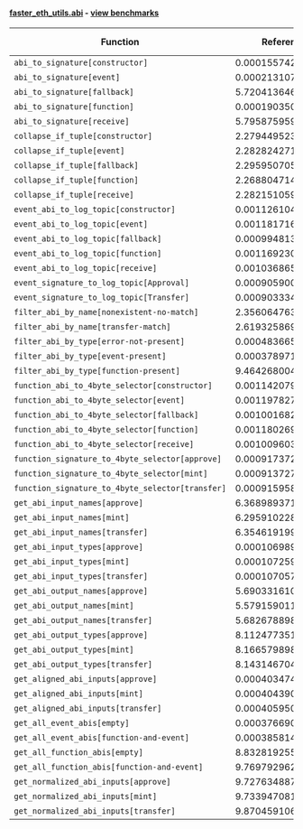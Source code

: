 #### [faster_eth_utils.abi](https://github.com/BobTheBuidler/faster-eth-utils/blob/master/faster_eth_utils/abi.py) - [view benchmarks](https://github.com/BobTheBuidler/faster-eth-utils/blob/master/benchmarks/test_abi_benchmarks.py)

| Function | Reference Mean | Faster Mean | % Change | Speedup (%) | x Faster | Faster |
|----------|---------------|-------------|----------|-------------|----------|--------|
| `abi_to_signature[constructor]` | 0.0001557426828732307 | 7.750812567852953e-05 | 50.23% | 100.94% | 2.01x | ✅ |
| `abi_to_signature[event]` | 0.00021310703449048537 | 9.489318723743854e-05 | 55.47% | 124.58% | 2.25x | ✅ |
| `abi_to_signature[fallback]` | 5.720413646705752e-05 | 5.173586217930937e-05 | 9.56% | 10.57% | 1.11x | ✅ |
| `abi_to_signature[function]` | 0.00019035032101312281 | 9.037491635388895e-05 | 52.52% | 110.62% | 2.11x | ✅ |
| `abi_to_signature[receive]` | 5.795875959170949e-05 | 5.1590145969235376e-05 | 10.99% | 12.34% | 1.12x | ✅ |
| `collapse_if_tuple[constructor]` | 2.2794495239498386e-05 | 5.517069336514889e-06 | 75.80% | 313.16% | 4.13x | ✅ |
| `collapse_if_tuple[event]` | 2.2828242719662995e-05 | 5.3569044715894106e-06 | 76.53% | 326.15% | 4.26x | ✅ |
| `collapse_if_tuple[fallback]` | 2.2959507052597363e-05 | 5.308637500410433e-06 | 76.88% | 332.49% | 4.32x | ✅ |
| `collapse_if_tuple[function]` | 2.268804714430572e-05 | 5.413882479557447e-06 | 76.14% | 319.07% | 4.19x | ✅ |
| `collapse_if_tuple[receive]` | 2.282151059283236e-05 | 5.351323108420217e-06 | 76.55% | 326.46% | 4.26x | ✅ |
| `event_abi_to_log_topic[constructor]` | 0.0011261040406692002 | 0.0008288078277680531 | 26.40% | 35.87% | 1.36x | ✅ |
| `event_abi_to_log_topic[event]` | 0.0011817166183207472 | 0.0008408270200000407 | 28.85% | 40.54% | 1.41x | ✅ |
| `event_abi_to_log_topic[fallback]` | 0.0009948134989608193 | 0.0007796472652067051 | 21.63% | 27.60% | 1.28x | ✅ |
| `event_abi_to_log_topic[function]` | 0.0011692301215536257 | 0.0008404346238862787 | 28.12% | 39.12% | 1.39x | ✅ |
| `event_abi_to_log_topic[receive]` | 0.001036865523012736 | 0.0007754830133891551 | 25.21% | 33.71% | 1.34x | ✅ |
| `event_signature_to_log_topic[Approval]` | 0.0009059000454537573 | 0.0006996842450908761 | 22.76% | 29.47% | 1.29x | ✅ |
| `event_signature_to_log_topic[Transfer]` | 0.0009033344085712596 | 0.0006989901600309219 | 22.62% | 29.23% | 1.29x | ✅ |
| `filter_abi_by_name[nonexistent-no-match]` | 2.356064763603005e-05 | 1.792216809926634e-05 | 23.93% | 31.46% | 1.31x | ✅ |
| `filter_abi_by_name[transfer-match]` | 2.6193258697494292e-05 | 2.0149631818964738e-05 | 23.07% | 29.99% | 1.30x | ✅ |
| `filter_abi_by_type[error-not-present]` | 0.00048366565155119016 | 0.0004672415583535427 | 3.40% | 3.52% | 1.04x | ✅ |
| `filter_abi_by_type[event-present]` | 0.00037897144861273087 | 0.0003891959753290486 | -2.70% | -2.63% | 0.97x | ❌ |
| `filter_abi_by_type[function-present]` | 9.464268004176263e-05 | 9.536338603366168e-05 | -0.76% | -0.76% | 0.99x | ❌ |
| `function_abi_to_4byte_selector[constructor]` | 0.0011420792692306942 | 0.0008208200017822185 | 28.13% | 39.14% | 1.39x | ✅ |
| `function_abi_to_4byte_selector[event]` | 0.001197827269761772 | 0.0008432792844283856 | 29.60% | 42.04% | 1.42x | ✅ |
| `function_abi_to_4byte_selector[fallback]` | 0.0010016824762417538 | 0.0007709066856666369 | 23.04% | 29.94% | 1.30x | ✅ |
| `function_abi_to_4byte_selector[function]` | 0.001180269501272708 | 0.0008436859981996429 | 28.52% | 39.89% | 1.40x | ✅ |
| `function_abi_to_4byte_selector[receive]` | 0.0010096039915524987 | 0.000776390254787941 | 23.10% | 30.04% | 1.30x | ✅ |
| `function_signature_to_4byte_selector[approve]` | 0.0009173724941747666 | 0.0006954327889633292 | 24.19% | 31.91% | 1.32x | ✅ |
| `function_signature_to_4byte_selector[mint]` | 0.0009137277560502287 | 0.0006959655969580603 | 23.83% | 31.29% | 1.31x | ✅ |
| `function_signature_to_4byte_selector[transfer]` | 0.0009159584591608848 | 0.0006981761023393755 | 23.78% | 31.19% | 1.31x | ✅ |
| `get_abi_input_names[approve]` | 6.368989371372678e-05 | 2.034469966254612e-05 | 68.06% | 213.05% | 3.13x | ✅ |
| `get_abi_input_names[mint]` | 6.295910228177373e-05 | 2.023467450012183e-05 | 67.86% | 211.14% | 3.11x | ✅ |
| `get_abi_input_names[transfer]` | 6.354619199895569e-05 | 2.0018942071668143e-05 | 68.50% | 217.43% | 3.17x | ✅ |
| `get_abi_input_types[approve]` | 0.00010698900408103004 | 2.3141602967166855e-05 | 78.37% | 362.32% | 4.62x | ✅ |
| `get_abi_input_types[mint]` | 0.00010725902867614753 | 2.3791491486087908e-05 | 77.82% | 350.83% | 4.51x | ✅ |
| `get_abi_input_types[transfer]` | 0.000107057110276165 | 2.3483335038082227e-05 | 78.06% | 355.89% | 4.56x | ✅ |
| `get_abi_output_names[approve]` | 5.690331610068685e-05 | 1.825871760159448e-05 | 67.91% | 211.65% | 3.12x | ✅ |
| `get_abi_output_names[mint]` | 5.579159011430869e-05 | 1.830789728201788e-05 | 67.19% | 204.74% | 3.05x | ✅ |
| `get_abi_output_names[transfer]` | 5.682678898787041e-05 | 1.840236814546102e-05 | 67.62% | 208.80% | 3.09x | ✅ |
| `get_abi_output_types[approve]` | 8.112477351765607e-05 | 1.9416334983044072e-05 | 76.07% | 317.82% | 4.18x | ✅ |
| `get_abi_output_types[mint]` | 8.166579898099928e-05 | 1.9459703096101723e-05 | 76.17% | 319.67% | 4.20x | ✅ |
| `get_abi_output_types[transfer]` | 8.143146704160212e-05 | 1.9381169660320325e-05 | 76.20% | 320.16% | 4.20x | ✅ |
| `get_aligned_abi_inputs[approve]` | 0.0004034741703224803 | 0.00022956378542508978 | 43.10% | 75.76% | 1.76x | ✅ |
| `get_aligned_abi_inputs[mint]` | 0.00040439027165875264 | 0.00023135515037055494 | 42.79% | 74.79% | 1.75x | ✅ |
| `get_aligned_abi_inputs[transfer]` | 0.00040595004703498813 | 0.00023103235761418587 | 43.09% | 75.71% | 1.76x | ✅ |
| `get_all_event_abis[empty]` | 0.0003766901269398349 | 0.00037590063433104145 | 0.21% | 0.21% | 1.00x | ✅ |
| `get_all_event_abis[function-and-event]` | 0.00038581413221524017 | 0.000383833197957576 | 0.51% | 0.52% | 1.01x | ✅ |
| `get_all_function_abis[empty]` | 8.83281925579159e-05 | 9.036220794907094e-05 | -2.30% | -2.25% | 0.98x | ❌ |
| `get_all_function_abis[function-and-event]` | 9.769792962698165e-05 | 9.534061214610836e-05 | 2.41% | 2.47% | 1.02x | ✅ |
| `get_normalized_abi_inputs[approve]` | 9.727634887251431e-05 | 1.8206973080858253e-05 | 81.28% | 434.28% | 5.34x | ✅ |
| `get_normalized_abi_inputs[mint]` | 9.733947081466038e-05 | 1.8084052015981767e-05 | 81.42% | 438.26% | 5.38x | ✅ |
| `get_normalized_abi_inputs[transfer]` | 9.870459106572087e-05 | 1.8186418350567945e-05 | 81.57% | 442.74% | 5.43x | ✅ |
